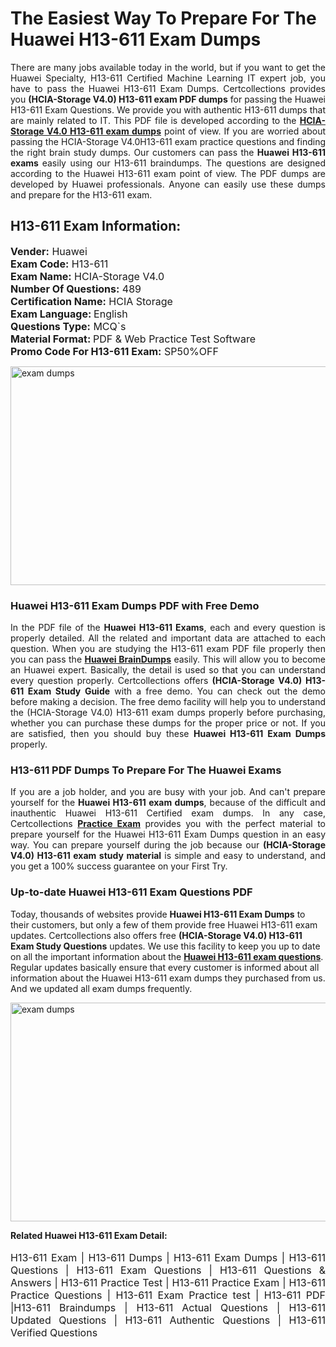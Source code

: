 <h1>The Easiest Way To Prepare For The Huawei H13-611 Exam Dumps</h1> <p style="text-align:justify">There are many jobs available today in the world, but if you want to get the Huawei Specialty, H13-611 Certified Machine Learning IT expert job, you have to pass the Huawei H13-611 Exam Dumps. Certcollections provides you <strong>(HCIA-Storage V4.0) H13-611 exam PDF dumps</strong> for passing the Huawei H13-611 Exam Questions. We provide you with authentic H13-611 dumps that are mainly related to IT. This PDF file is developed according to the <a href="https://www.certsofficial.com/huawei/h13-611-questions"><strong>HCIA-Storage V4.0 H13-611 exam dumps</strong></a> point of view. If you are worried about passing the HCIA-Storage V4.0H13-611 exam practice questions and finding the right brain study dumps. Our customers can pass the <strong>Huawei H13-611 exams </strong>easily using our H13-611 braindumps. The questions are designed according to the Huawei H13-611 exam point of view. The PDF dumps are developed by Huawei professionals. Anyone can easily use these dumps and prepare for the H13-611 exam.</p> <h2><strong>H13-611 Exam Information:</strong></h2> <p><span style="font-size:16px"><strong>Vender:</strong> Huawei<br /> <strong>Exam Code:</strong> H13-611<br /> <strong>Exam Name:</strong> HCIA-Storage V4.0<br /> <strong>Number Of Questions:</strong> 489<br /> <strong>Certification Name:</strong> HCIA Storage<br /> <strong>Exam Language: </strong>English<br /> <strong>Questions Type:</strong> MCQ`s<br /> <strong>Material Format: </strong>PDF & Web Practice Test Software<br /> <strong>Promo Code For H13-611 Exam:</strong> SP50%OFF</span></p> <p><a href="https://www.certsofficial.com/huawei/h13-611-questions" rel="no-follow"><img alt="exam dumps" src="https://www.certcollections.com/uploads/content/certsofficial.jpg" style="height:350px; width:750px" /></a></p> <h3><strong>Huawei H13-611 Exam Dumps PDF with Free Demo</strong></h3> <p style="text-align:justify">In the PDF file of the <strong>Huawei H13-611 Exams</strong>, each and every question is properly detailed. All the related and important data are attached to each question. When you are studying the H13-611 exam PDF file properly then you can pass the <a href="https://www.certsofficial.com/huawei-dumps"><strong>Huawei BrainDumps</strong></a> easily. This will allow you to become an Huawei expert. Basically, the detail is used so that you can understand every question properly. Certcollections offers <strong>(HCIA-Storage V4.0) H13-611 Exam Study Guide</strong> with a free demo. You can check out the demo before making a decision. The free demo facility will help you to understand the (HCIA-Storage V4.0) H13-611 exam dumps properly before purchasing, whether you can purchase these dumps for the proper price or not. If you are satisfied, then you should buy these <strong>Huawei H13-611 Exam Dumps</strong> properly.</p> <h3><strong>H13-611 PDF Dumps To Prepare For The Huawei Exams</strong></h3> <p style="text-align:justify">If you are a job holder, and you are busy with your job. And can't prepare yourself for the <strong>Huawei H13-611 exam dumps</strong>, because of the difficult and inauthentic Huawei H13-611 Certified exam dumps. In any case, Certcollections <strong><a href="https://www.certsofficial.com/">Practice Exam</a></strong> provides you with the perfect material to prepare yourself for the Huawei H13-611 Exam Dumps question in an easy way. You can prepare yourself during the job because our <strong>(HCIA-Storage V4.0) H13-611 exam study material</strong> is simple and easy to understand, and you get a 100% success guarantee on your First Try.</p> <h3><strong>Up-to-date Huawei H13-611 Exam Questions PDF</strong></h3> <p>Today, thousands of websites provide <strong>Huawei H13-611 Exam Dumps</strong> to their customers, but only a few of them provide free Huawei H13-611 exam updates. Certcollections also offers free <strong>(HCIA-Storage V4.0) H13-611 Exam Study Questions</strong> updates. We use this facility to keep you up to date on all the important information about the <a href="https://www.certsofficial.com/huawei/h13-611-questions"><strong>Huawei H13-611 exam questions</strong></a>. Regular updates basically ensure that every customer is informed about all information about the Huawei H13-611 exam dumps they purchased from us. And we updated all exam dumps frequently.</p> <p><a href="https://www.certsofficial.com/huawei/h13-611-questions"><img alt="exam dumps " src="https://www.certcollections.com/uploads/content/certsofficial2.jpg" style="height:350px; width:750px" /></a></p> <p style="text-align:justify"><span style="font-size:14px"><strong>Related Huawei H13-611 Exam Detail:</strong></span><br /> <br /> <span style="font-size:16px">H13-611 Exam | H13-611 Dumps | H13-611 Exam Dumps | H13-611 Questions | H13-611 Exam Questions | H13-611 Questions & Answers | H13-611 Practice Test | H13-611 Practice Exam | H13-611 Practice Questions | H13-611 Exam Practice test | H13-611 PDF |H13-611 Braindumps | H13-611 Actual Questions | H13-611 Updated Questions | H13-611 Authentic Questions | H13-611 Verified Questions</span></p>
